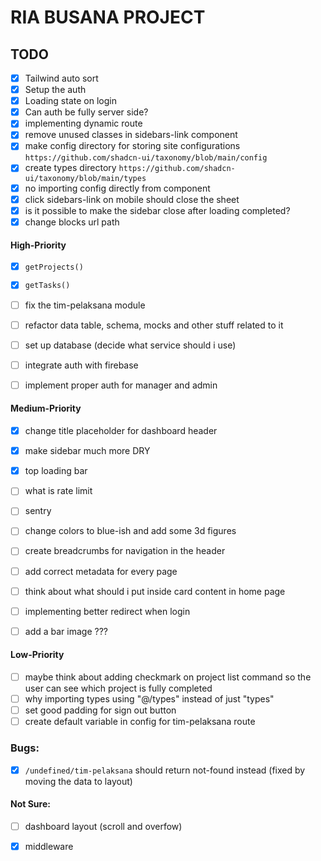 # RIA BUSANA PROJECT

## TODO
- [x] Tailwind auto sort
- [x] Setup the auth
- [x] Loading state on login
- [x] Can auth be fully server side?
- [x] implementing dynamic route
- [x] remove unused classes in sidebars-link component
- [x] make config directory for storing site configurations `https://github.com/shadcn-ui/taxonomy/blob/main/config`
- [x] create types directory `https://github.com/shadcn-ui/taxonomy/blob/main/types`
- [x] no importing config directly from component
- [x] click sidebars-link on mobile should close the sheet
- [x] is it possible to make the sidebar close after loading completed?
- [x] change blocks url path

#### High-Priority
- [x] `getProjects()` 
- [x] `getTasks()`

- [ ] fix the tim-pelaksana module
- [ ] refactor data table, schema, mocks and other stuff related to it
- [ ] set up database (decide what service should i use)
- [ ] integrate auth with firebase
- [ ] implement proper auth for manager and admin

#### Medium-Priority
- [x] change title placeholder for dashboard header
- [x] make sidebar much more DRY
- [x] top loading bar

- [ ] what is rate limit
- [ ] sentry
- [ ] change colors to blue-ish and add some 3d figures
- [ ] create breadcrumbs for navigation in the header
- [ ] add correct metadata for every page
- [ ] think about what should i put inside card content in home page
- [ ] implementing better redirect when login
- [ ] add a bar image ???

#### Low-Priority
- [ ] maybe think about adding checkmark on project list command so the user can see which project is fully completed
- [ ] why importing types using "@/types" instead of just "types"
- [ ] set good padding for sign out button
- [ ] create default variable in config for tim-pelaksana route

### Bugs:
- [x] `/undefined/tim-pelaksana` should return not-found instead (fixed by moving the data to layout)

#### Not Sure:
- [ ] dashboard layout (scroll and overfow)

- [x] middleware
